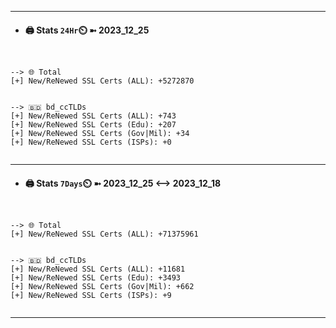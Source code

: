 

---
- #### 🖨️ **Stats** `24Hr`⏲️ ➼ 2023_12_25
```console


--> 🌐 Total
[+] New/ReNewed SSL Certs (ALL): +5272870


--> 🇧🇩 bd_ccTLDs
[+] New/ReNewed SSL Certs (ALL): +743
[+] New/ReNewed SSL Certs (Edu): +207
[+] New/ReNewed SSL Certs (Gov|Mil): +34
[+] New/ReNewed SSL Certs (ISPs): +0


```

---
- #### 🖨️ **Stats** `7Days`⏲️ ➼ 2023_12_25 <--> 2023_12_18
```console


--> 🌐 Total
[+] New/ReNewed SSL Certs (ALL): +71375961


--> 🇧🇩 bd_ccTLDs
[+] New/ReNewed SSL Certs (ALL): +11681
[+] New/ReNewed SSL Certs (Edu): +3493
[+] New/ReNewed SSL Certs (Gov|Mil): +662
[+] New/ReNewed SSL Certs (ISPs): +9


```

---


